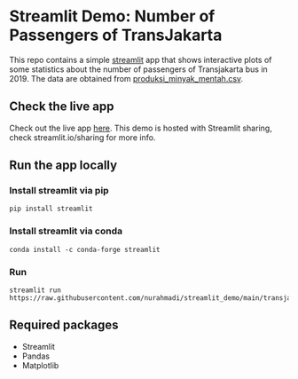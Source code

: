 # Streamlit Demo: Number of Passengers of TransJakarta
This repo contains a simple [streamlit](https://streamlit.io) app that shows interactive plots of some statistics about the number of passengers of Transjakarta bus in 2019. The data are obtained from [produksi_minyak_mentah.csv](https://github.com/yusufkrn100/coba/blob/main/produksi_minyak_mentah.csv).

## Check the live app
Check out the live app [here](https://share.streamlit.io/nurahmadi/streamlit_demo/main/transjakarta.py). This demo is hosted with Streamlit sharing, check streamlit.io/sharing for more info.

## Run the app locally
### Install streamlit via pip
```
pip install streamlit
```
### Install streamlit via conda
```
conda install -c conda-forge streamlit
```
### Run
```
streamlit run https://raw.githubusercontent.com/nurahmadi/streamlit_demo/main/transjakarta.py
```
## Required packages
- Streamlit
- Pandas
- Matplotlib
